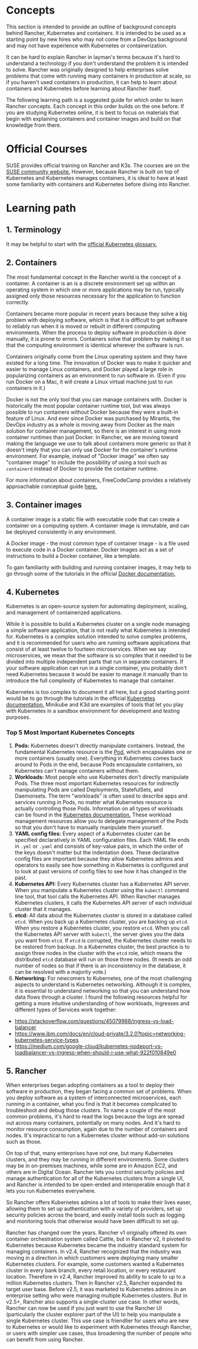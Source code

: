 # Concepts

This section is intended to provide an outline of background concepts behind Rancher, Kubernetes and containers. It is intended to be used as a starting point by new hires who may not come from a DevOps background and may not have experience with Kubernetes or containerization.

It can be hard to explain Rancher in layman's terms because it's hard to understand a technology if you don't understand the problem it is intended to solve. Rancher was originally designed to help enterprises solve problems that come with running many containers in production at scale, so if you haven't used containers in production, it can help to learn about containers and Kubernetes before learning about Rancher itself.

The following learning path is a suggested guide for which order to learn Rancher concepts. Each concept in this order builds on the one before. If you are studying Kubernetes online, it is best to focus on materials that begin with explaining containers and container images and build on that knowledge from there.

# Official Courses

SUSE provides official training on Rancher and K3s. The courses are on the [SUSE community website.](https://community.suse.com/all-courses) However, because Rancher is built on top of Kubernetes and Kubernetes manages containers, it is ideal to have at least some familiarity with containers and Kubernetes before diving into Rancher.

# Learning path

## 1. Terminology

It may be helpful to start with the [official Kubernetes glossary.](https://kubernetes.io/docs/reference/glossary/?fundamental=true)

## 2. Containers

The most fundamental concept in the Rancher world is the concept of a container. A container is an is a discrete environment set up within an operating system in which one or more applications may be run, typically assigned only those resources necessary for the application to function correctly.

Containers became more popular in recent years because they solve a big problem with deploying software, which is that it is difficult to get software to reliably run when it is moved or rebuilt in different computing environments. When the process to deploy software in production is done manually, it is prone to errors. Containers solve that problem by making it so that the computing environment is identical wherever the software is run.

Containers originally come from the Linux operating system and they have existed for a long time. The innovation of Docker was to make it quicker and easier to manage Linux containers, and Docker played a large role in popularizing containers as an environment to run software in. (Even if you run Docker on a Mac, it will create a Linux virtual machine just to run containers in it.)

Docker is not the only tool that you can manage containers with. Docker is historically the most popular container runtime tool, but was always possible to run containers without Docker because they were a built-in feature of Linux. And ever since Docker was purchased by Mirantis, the DevOps industry as a whole is moving away from Docker as the main solution for container management, so there is an interest in using more container runtimes than just Docker. In Rancher, we are moving toward making the language we use to talk about containers more generic so that it doesn't imply that you can only use Docker for the container's runtime environment. For example, instead of "Docker image" we often say "container image" to include the possibility of using a tool such as `containerd` instead of Docker to provide the container runtime.

For more information about containers, FreeCodeCamp provides a relatively approachable conceptual guide [here.](https://www.freecodecamp.org/news/a-beginner-friendly-introduction-to-containers-vms-and-docker-79a9e3e119b/)

## 3. Container images 

A container image is a static file with executable code that can create a container on a computing system. A container image is immutable, and can be deployed consistently in any environment.

A Docker image - the most common type of container image - is a file used to execute code in a Docker container. Docker images act as a set of instructions to build a Docker container, like a template.

To gain familiarity with building and running container images, it may help to go through some of the tutorials in the official [Docker documentation.](https://docs.docker.com/get-started/)

## 4. Kubernetes

Kubernetes is an open-source system for automating deployment, scaling, and management of containerized applications.

While it is possible to build a Kubernetes cluster on a single node managing a simple software application, that is not really what Kubernetes is intended for. Kubernetes is a complex solution intended to solve complex problems, and it is recommended for users who are running software applications that consist of at least twelve to fourteen microservices. When we say microservices, we mean that the software is so complex that it needed to be divided into multiple independent parts that run in separate containers. If your software application can run in a single container, you probably don't need Kubernetes because it would be easier to manage it manually than to introduce the full complexity of Kubernetes to manage that container.

Kubernetes is too complex to document it all here, but a good starting point would be to go through the tutorials in the official [Kubernetes documentation.](https://kubernetes.io/docs/tutorials/) Minikube and K3d are examples of tools that let you play with Kubernetes in a sandbox environment for development and testing purposes.

### Top 5 Most Important Kubernetes Concepts

1. **Pods:** Kubernetes doesn't directly manipulate containers. Instead, the fundamental Kubernetes resource is the [Pod,](https://kubernetes.io/docs/concepts/workloads/pods/) which encapsulates one or more containers (usually one). Everything in Kubernetes comes back around to Pods in the end, because Pods encapsulate containers, so Kubernetes can't manage containers without them.
2. **Workloads:** Most people who use Kubernetes don't directly manipulate Pods. The three most important Kubernetes resources for indirectly manipulating Pods are called Deployments, StatefulSets, and Daemonsets. The term "workloads" is often used to describe apps and services running in Pods, no matter what Kubernetes resource is actually controlling those Pods. Information on all types of workloads can be found in the [Kubernetes documentation.](https://kubernetes.io/docs/concepts/workloads/) These workload management resources allow you to delegate management of the Pods so that you don't have to manually manipulate them yourself.
3. **YAML config files:** Every aspect of a Kubernetes cluster can be specified declaratively in YAML configuration files. Each YAML file ends in `.yml` or `.yaml` and consists of key-value pairs, in which the order of the keys doesn't matter but the indentation does. These declarative config files are important because they allow Kubernetes admins and operators to easily see how something in Kubernetes is configured and to look at past versions of config files to see how it has changed in the past.
4. **Kubernetes API:** Every Kubernetes cluster has a Kubernetes API server. When you manipulate a Kubernetes cluster using the `kubectl` command line tool, that tool calls the Kubernetes API. When Rancher manages Kubernetes clusters, it calls the Kubernetes API server of each individual cluster that it manages.
5. **etcd:** All data about the Kubernetes cluster is stored in a database called `etcd`. When you back up a Kubernetes cluster, you are backing up `etcd`. When you restore a Kubernetes cluster, you restore `etcd`. When you call the Kubernetes API server with `kubectl`, the server gives you the data you want from `etcd`. If `etcd` is corrupted, the Kubernetes cluster needs to be restored from backup. In a Kubernetes cluster, the best practice is to assign three nodes in the cluster with the `etcd` role, which means the distributed `etcd` database will run on those three nodes. (It needs an odd number of nodes so that if there is an inconsistency in the database, it can be resolved with a majority vote.)
6. **Networking:** For newcomers to Kubernetes, one of the most challenging aspects to understand is Kubernetes networking. Although it is complex, it is essential to understand networking so that you can understand how data flows through a cluster. I found the following resources helpful for getting a more intuitive understanding of how workloads, Ingresses and different types of Services work together:

- https://stackoverflow.com/questions/45079988/ingress-vs-load-balancer
- https://www.ibm.com/docs/en/cloud-private/3.2.0?topic=networking-kubernetes-service-types
- https://medium.com/google-cloud/kubernetes-nodeport-vs-loadbalancer-vs-ingress-when-should-i-use-what-922f010849e0

## 5. Rancher

When enterprises began adopting containers as a tool to deploy their software in production, they began facing a common set of problems. When you deploy software as a system of interconnected microservices, each running in a container, what you find is that it becomes complicated to troubleshoot and debug those clusters. To name a couple of the most common problems, it's hard to read the logs because the logs are spread out across many containers, potentially on many nodes. And it's hard to monitor resource consumption, again due to the number of containers and nodes. It's impractical to run a Kubernetes cluster without add-on solutions such as those.

On top of that, many enterprises have not one, but many Kubernetes clusters, and they may be running in different environments. Some clusters may be in on-premises machines, while some are in Amazon EC2, and others are in Digital Ocean. Rancher lets you control security policies and manage authentication for all of the Kubernetes clusters from a single UI, and Rancher is intended to be open-ended and interoperable enough that it lets you run Kubernetes everywhere.

So Rancher offers Kubernetes admins a lot of tools to make their lives easer, allowing them to set up authentication with a variety of providers, set up security policies across the board, and easily install tools such as logging and monitoring tools that otherwise would have been difficult to set up.

Rancher has changed over the years. Rancher v1 originally offered its own container orchestration system called Cattle, but in Rancher v2, it pivoted to Kubernetes because Kubernetes became the industry standard system for managing containers. In v2.4, Rancher recognized that the industry was moving in a direction in which customers were deploying many smaller Kubernetes clusters. For example, some customers wanted a Kubernetes cluster in every bank branch, every retail location, or every restaurant location. Therefore in v2.4, Rancher improved its ability to scale to up to a million Kubernetes clusters. Then in Rancher v2.5, Rancher expanded its target user base. Before v2.5, it was marketed to Kubernetes admins in an enterprise setting who were managing multiple Kubernetes clusters. But in v2.5+, Rancher also supports a single-cluster use case. In other words, Rancher can now be used if you just want to use the Rancher UI (particularly the cluster explorer part of the UI) to help you manipulate a single Kubernetes cluster. This use case is friendlier for users who are new to Kubernetes or would like to experiment with Kubernetes through Rancher, or users with simpler use cases, thus broadening the number of people who can benefit from using Rancher.